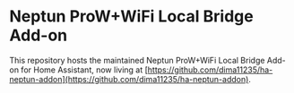 ﻿# Neptun ProW+WiFi Local Bridge Add-on

This repository hosts the maintained Neptun ProW+WiFi Local Bridge Add-on for Home Assistant, now living at [https://github.com/dima11235/ha-neptun-addon](https://github.com/dima11235/ha-neptun-addon).


